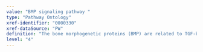 ```yaml
---
value: "BMP signaling pathway "
type: "Pathway Ontology"
xref-identifier: "0000330"
xref-dataSource: "PW"
definition: "The bone morphogenetic proteins (BMP) are related to TGF-beta and activins and are members of the TGF-beta superfamily. The BMP signaling pathway plays important roles in induction and patterning of the mesoderm. BMP pathway cross-talks to other pathways such as TGF-beta, Wnt, MAPK, Notch, JAK-STAT and others."
level: "4"
---
```

